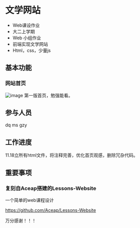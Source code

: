 # 文学网站
- Web课设作业
- 大二上学期
- Web 小组作业
- 前端实现文学网站
- Html，css，少量js
## 基本功能
### 网站首页
![image](https://user-images.githubusercontent.com/99958961/202754739-04458592-e658-42ed-a42a-3954cbfc9be4.png)
第一版首页，勉强能看。           
## 参与人员
dq ms gzy
## 工作进度
11.18立所有html文件，将注释完善，优化首页观感，删除冗杂代码。

## 重要事项
### 复刻自Aceap搭建的Lessons-Website

一个简单的web课程设计

https://github.com/Aceap/Lessons-Website


万分感谢！！！
